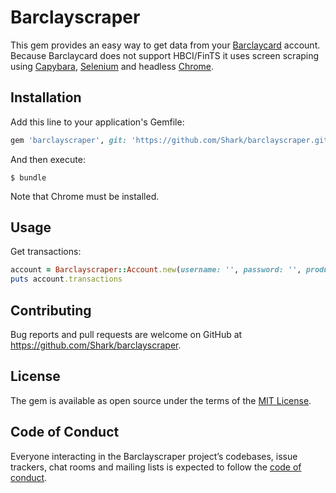 # Barclayscraper

This gem provides an easy way to get data from your [Barclaycard](https://barclaycard.de) account. Because Barclaycard does not support HBCI/FinTS it uses screen scraping using [Capybara](https://github.com/teamcapybara/capybara), [Selenium](https://www.seleniumhq.org) and headless [Chrome](https://www.google.com/intl/de_ALL/chrome/).

## Installation

Add this line to your application's Gemfile:

```ruby
gem 'barclayscraper', git: 'https://github.com/Shark/barclayscraper.git
```

And then execute:

    $ bundle

Note that Chrome must be installed.

## Usage

Get transactions:

```ruby
account = Barclayscraper::Account.new(username: '', password: '', product_id: '')
puts account.transactions
```

## Contributing

Bug reports and pull requests are welcome on GitHub at https://github.com/Shark/barclayscraper.

## License

The gem is available as open source under the terms of the [MIT License](https://opensource.org/licenses/MIT).

## Code of Conduct

Everyone interacting in the Barclayscraper project’s codebases, issue trackers, chat rooms and mailing lists is expected to follow the [code of conduct](https://github.com/[USERNAME]/barclayscraper/blob/master/CODE_OF_CONDUCT.md).
